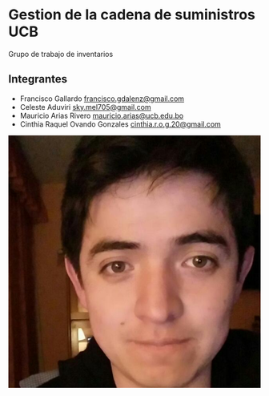 # Gestion de la cadena de suministros UCB

Grupo de trabajo de inventarios

## Integrantes

- Francisco Gallardo <francisco.gdalenz@gmail.com>
- Celeste Aduviri <sky.mel705@gmail.com>
- Mauricio Arias Rivero <mauricio.arias@ucb.edu.bo>
- Cinthia Raquel Ovando Gonzales <cinthia.r.o.g.20@gmail.com>




![El mejor programador de R](Foto.jpg.jpg)
